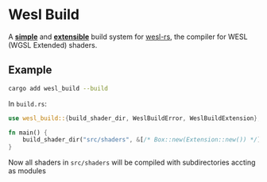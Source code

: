 # Wesl Build

A <u>**simple**</u> and <u>**extensible**</u> build system for [wesl-rs](https://github.com/wgsl-tooling-wg/wesl-rs), the compiler for WESL (WGSL Extended) shaders.

## Example
```sh
cargo add wesl_build --build
```
In `build.rs`:
```rs
use wesl_build::{build_shader_dir, WeslBuildError, WeslBuildExtension};

fn main() {
    build_shader_dir("src/shaders", &[/* Box::new(Extension::new()) */]).expect("Building shaders failed");
}
```

Now all shaders in `src/shaders` will be compiled with subdirectories accting as modules
